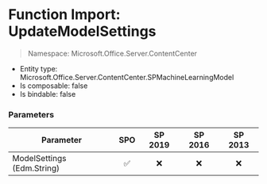 # Function Import: UpdateModelSettings

> Namespace: Microsoft.Office.Server.ContentCenter

- Entity type: Microsoft.Office.Server.ContentCenter.SPMachineLearningModel
- Is composable: false
- Is bindable: false

### Parameters

Parameter | SPO | SP 2019 | SP 2016 | SP 2013
----------|:---:|:-------:|:-------:|:-------:
ModelSettings (Edm.String) | ✅ | ❌ | ❌ | ❌